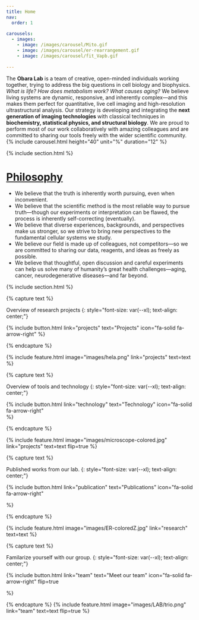 ```yaml
---
title: Home
nav:	
  order: 1
  
carousels:
  - images: 
    - image: /images/carousel/Mito.gif
    - image: /images/carousel/er-rearrangement.gif
    - image: /images/carousel/fit_Vapb.gif
    
---
```


<!--
# **<u>Microscopy and beyond</u>**
-->
The <b>Obara Lab</b> is a team of creative, open-minded individuals working together, trying to address the big questions in cell biology and biophysics. <i>What is life? How does metabolism work? What causes aging? </i> We believe living systems are dynamic, responsive, and inherently complex—and this makes them perfect for quantitative, live cell imaging and high-resolution ultrastructural analysis. Our strategy is developing and integrating the <b>next generation of imaging technologies</b> with classical techniques in <b>biochemistry, statistical physics, and structural biology</b>. We are proud to perform most of our work collaboratively with amazing colleagues and are committed to sharing our tools freely with the wider scientific community.
{% include carousel.html height="40" unit="%" duration="12" %}

{% include section.html %}
# **<u>Philosophy</u>**

<ul>
<li>We believe that the truth is inherently worth pursuing, even when inconvenient.</li> 
<li>We believe that the scientific method is the most reliable way to pursue truth—though our experiments or interpretation can be flawed, the process is inherently self-correcting (eventually).</li>
<li>We believe that diverse experiences, backgrounds, and perspectives make us stronger, so we strive to bring new perspectives to the fundamental cellular systems we study.</li>  
<li>We believe our field is made up of colleagues, not competitors—so we are committed to sharing our data, reagents, and ideas as freely as possible. </li> 
<li>We believe that thoughtful, open discussion and careful experiments can help us solve many of humanity’s great health challenges—aging, cancer, neurodegenerative diseases—and far beyond.</li>
</ul>


{% include section.html %}


{% capture text %}

Overview of research projects 
{: style="font-size: var(--xl); text-align: center;"}

{%
  include button.html
  link="projects"
  text="Projects"
  icon="fa-solid fa-arrow-right"
%}

{% endcapture %}



{%
  include feature.html
  image="images/hela.png"
  link="projects"
  text=text
%}


{% capture text %}

Overview of tools and technology 
{: style="font-size: var(--xl); text-align: center;"}

{%
  include button.html
  link="technology"
  text="Technology"
  icon="fa-solid fa-arrow-right"  
%}

{% endcapture %}



{%
  include feature.html
  image="images/microscope-colored.jpg"
  link="projects"
  text=text
  flip=true
%}


{% capture text %}

Published works from our lab. 
{: style="font-size: var(--xl); text-align: center;"}


{%
  include button.html
  link="publication"
  text="Publications"
  icon="fa-solid fa-arrow-right"
   
%}

{% endcapture %}

{%
  include feature.html
  image="images/ER-coloredZ.jpg"
  link="research"
  text=text
%}


{% capture text %}

Familarize yourself with our group.
{: style="font-size: var(--xl); text-align: center;"}

{%
  include button.html
  link="team"
  text="Meet our team"
  icon="fa-solid fa-arrow-right"
  flip=true
  
%}

{% endcapture %}
{%
  include feature.html
  image="images/LAB/trio.png"
  link="team"
  text=text
  flip=true
%}

